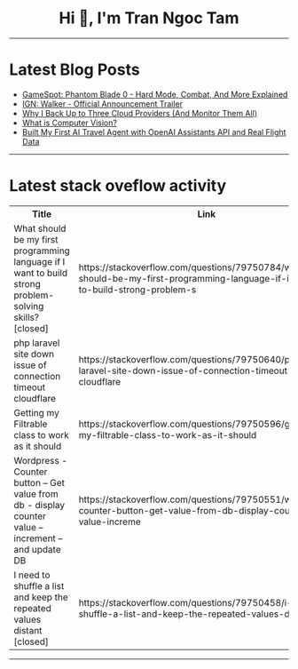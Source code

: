 <h1 align="center">Hi 👋, I'm Tran Ngoc Tam</h1>

---

# Latest Blog Posts 
<!-- BLOG-POST-LIST:START -->
- [GameSpot: Phantom Blade 0 - Hard Mode, Combat, And More Explained](https://dev.to/gg_news/gamespot-phantom-blade-0-hard-mode-combat-and-more-explained-36mo)
- [IGN: Walker - Official Announcement Trailer](https://dev.to/gg_news/ign-walker-official-announcement-trailer-28pj)
- [Why I Back Up to Three Cloud Providers &lpar;And Monitor Them All&rpar;](https://dev.to/tomcao2012/why-i-back-up-to-three-cloud-providers-and-monitor-them-all-1ogb)
- [What is Computer Vision?](https://dev.to/dev_patel_35864ca1db6093c/what-is-computer-vision-44ab)
- [Built My First AI Travel Agent with OpenAI Assistants API and Real Flight Data](https://dev.to/jeffrey_39f861255ebf7c628/built-my-first-ai-travel-agent-with-openai-assistants-api-and-real-flight-data-4h5p)
<!-- BLOG-POST-LIST:END -->

---

# Latest stack oveflow activity
<table>
  <tr><th>Title</th><th>Link</th></tr>
  <!-- STACKOVERFLOW:START --><tr><td>What should be my first programming language if I want to build strong problem-solving skills? [closed]</td><td>https://stackoverflow.com/questions/79750784/what-should-be-my-first-programming-language-if-i-want-to-build-strong-problem-s</td></tr><tr><td>php laravel site down issue of connection timeout cloudflare</td><td>https://stackoverflow.com/questions/79750640/php-laravel-site-down-issue-of-connection-timeout-cloudflare</td></tr><tr><td>Getting my Filtrable class to work as it should</td><td>https://stackoverflow.com/questions/79750596/getting-my-filtrable-class-to-work-as-it-should</td></tr><tr><td>Wordpress - Counter button – Get value from db - display counter value – increment – and update DB</td><td>https://stackoverflow.com/questions/79750551/wordpress-counter-button-get-value-from-db-display-counter-value-increme</td></tr><tr><td>I need to shuffle a list and keep the repeated values distant [closed]</td><td>https://stackoverflow.com/questions/79750458/i-need-to-shuffle-a-list-and-keep-the-repeated-values-distant</td></tr><!-- STACKOVERFLOW:END -->
</table>

---


